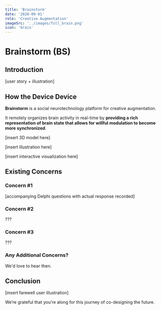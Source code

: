 ```yaml
---
title: 'Brainstorm'
date: '2020-09-01'
role: 'Creative Augmentation'
imageSrc: '../images/full_brain.png'
icon: 'brain'
---
```


# Brainstorm (BS)

## Introduction
[user story + illustration]

## How the Device Device
**Brainstorm** is a social neurotechnology platform for creative augmentation.

It remotely organizes brain activity in real-time by **providing a rich representation of brain state that allows for willful modulation to become more synchronized**.

[insert 3D model here]

[insert illustration here]

[insert interactive visualization here]

## Existing Concerns
### Concern #1
[accompanying Delphi questions with actual response recorded]
### Concern #2
???

### Concern #3
???

### Any Additional Concerns?
We'd love to hear then.

## Conclusion
[insert farewell user illustration]

We’re grateful that you’re along for this journey of co-designing the future.
